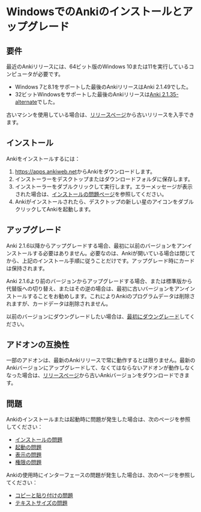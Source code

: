 # WindowsでのAnkiのインストールとアップグレード

<!-- toc -->

## 要件

最近のAnkiリリースには、64ビット版のWindows 10または11を実行しているコンピュータが必要です。

- Windows 7と8.1をサポートした最後のAnkiリリースはAnki 2.1.49でした。
- 32ビットWindowsをサポートした最後のAnkiリリースは[Anki 2.1.35-alternate](https://github.com/ankitects/anki/releases/tag/2.1.35)でした。

古いマシンを使用している場合は、[リリースページ](https://github.com/ankitects/anki/releases)から古いリリースを入手できます。

## インストール

Ankiをインストールするには：

1. <https://apps.ankiweb.net>からAnkiをダウンロードします。
2. インストーラーをデスクトップまたはダウンロードフォルダに保存します。
3. インストーラーをダブルクリックして実行します。エラーメッセージが表示された場合は、[インストールの問題ページ](installation-issues.md)を参照してください。
4. Ankiがインストールされたら、デスクトップの新しい星のアイコンをダブルクリックしてAnkiを起動します。

## アップグレード

Anki 2.1.6以降からアップグレードする場合、最初に以前のバージョンをアンインストールする必要はありません。必要なのは、Ankiが開いている場合は閉じてから、上記のインストール手順に従うことだけです。アップグレード時にカードは保持されます。

Anki 2.1.6より前のバージョンからアップグレードする場合、または標準版から代替版への切り替え、またはその逆の場合は、最初に古いバージョンをアンインストールすることをお勧めします。これによりAnkiのプログラムデータは削除されますが、カードデータは削除されません。

以前のバージョンにダウングレードしたい場合は、[最初にダウングレード](http://changes.ankiweb.net)してください。

## アドオンの互換性

一部のアドオンは、最新のAnkiリリースで常に動作するとは限りません。最新のAnkiバージョンにアップグレードして、なくてはならないアドオンが動作しなくなった場合は、[リリースページ](https://github.com/ankitects/anki/releases)から古いAnkiバージョンをダウンロードできます。

## 問題

Ankiのインストールまたは起動時に問題が発生した場合は、次のページを参照してください：
- [インストールの問題](installation-issues.md)
- [起動の問題](startup-issues.md)
- [表示の問題](display-issues.md)
- [権限の問題](permission-problems.md)

Ankiの使用時にインターフェースの問題が発生した場合は、次のページを参照してください：
- [コピーと貼り付けの問題](copy-and-paste.md)
- [テキストサイズの問題](text-size.md)